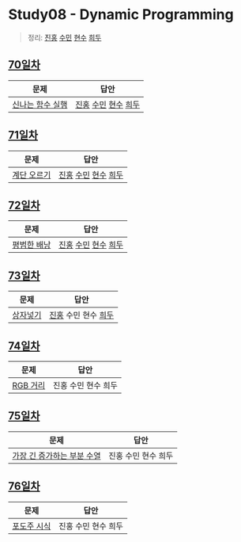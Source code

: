 # Study08 - Dynamic Programming
> 정리: [진홍](self_study/kjh.md) [수민](self_study/ysm.pdf) [현수](self_study/hhs.md) [희두](self_study/jhd.pdf)

## [70일차](Day70)

| 문제                 | 답안                |
| -------------------- | ------------------- |
| [신나는 함수 실행](https://www.acmicpc.net/problem/9184) | [진홍](Day70/kjh.kt) [수민](Day70/ysm.cpp) [현수](Day70/hhs.java) [희두](Day70/jhd.cpp) |

## [71일차](Day71)

| 문제                 | 답안                |
| -------------------- | ------------------- |
| [계단 오르기](https://www.acmicpc.net/problem/2579) | [진홍](Day71/kjh.kt) [수민](Day71/ysm.cpp) [현수](Day71/hhs.java) [희두](Day71/jhd.cpp) |

## [72일차](Day72)

| 문제                 | 답안                |
| -------------------- | ------------------- |
| [평범한 배낭](https://www.acmicpc.net/problem/12865) | [진홍](Day72/kjh.kt) [수민](Day72/ysm.cpp) [현수](Day72/hhs.java) [희두](Day72/jhd.cpp) |

## [73일차](Day73)

| 문제                 | 답안                |
| -------------------- | ------------------- |
| [상자넣기](https://www.acmicpc.net/problem/1965) | [진홍](Day73/kjh.kt) 수민 현수 [희두](Day73/jhd.cpp) |

## [74일차](Day74)

| 문제                 | 답안                |
| -------------------- | ------------------- |
| [RGB 거리](https://www.acmicpc.net/problem/1149) | 진홍 수민 현수 희두 |

## [75일차](Day75)

| 문제                 | 답안                |
| -------------------- | ------------------- |
| [가장 긴 증가하는 부분 수열](https://www.acmicpc.net/problem/11053) | 진홍 수민 현수 희두 |

## [76일차](Day76)

| 문제                 | 답안                |
| -------------------- | ------------------- |
| [포도주 시식](https://www.acmicpc.net/problem/2156) | 진홍 수민 현수 희두 |
